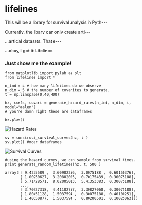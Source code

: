 lifelines
=======


This will be a library for survival analysis in Pyth---

Currently, the libary can only create arti---

...articial datasets. That e---

...okay, I get it: Lifelines. 



### Just show me the example!

    from matplotlib import pylab as plt
    from lifelines import *

    n_ind = 4 # how many lifetimes do we observe
    n_dim = 5 # the number of covarites to generate. 
    t = np.linspace(0,40,400)

    hz, coefs, covart = generate_hazard_rates(n_ind, n_dim, t, model="aalen")
    # you're damn right these are dataframes

    hz.plot()

![Hazard Rates](http://i.imgur.com/wcE9jxA.png)

    sv = construct_survival_curves(hz, t )
    sv.plot() #moar dataframes

![Survival Curves](http://i.imgur.com/vL07zuP.png)

    #using the hazard curves, we can sample from survival times.
    print generate_random_lifetimes(hz, t, 500 )
    
    array([[ 9.4235589 ,  3.60902256,  3.0075188 ,  0.60150376],
           [ 1.00250627,  3.20802005,  0.70175439,  0.30075188],
           [ 5.71428571,  8.02005013,  5.41353383,  0.30075188],
           ...,
           [ 3.70927318,  4.41102757,  3.30827068,  0.30075188],
           [ 1.80451128,  1.5037594 ,  0.30075188,  0.40100251],
           [ 1.40350877,  1.5037594 ,  0.80200501,  0.10025063]])


